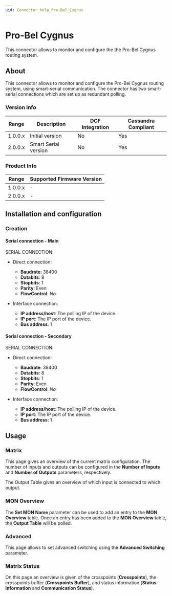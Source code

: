 ```yaml
---
uid: Connector_help_Pro-Bel_Cygnus
---
```


# Pro-Bel Cygnus

This connector allows to monitor and configure the the Pro-Bel Cygnus routing system.

## About

This connector allows to monitor and configure the Pro-Bel Cygnus routing system, using smart-serial communication. The connector has two smart-serial connections which are set up as redundant polling.

### Version Info

| Range     | Description          | DCF Integration     | Cassandra Compliant     |
|------------------|----------------------|---------------------|-------------------------|
| 1.0.0.x          | Initial version      | No                  | Yes                     |
| 2.0.0.x          | Smart Serial version | No                  | Yes                     |

### Product Info

| Range | Supported Firmware Version |
|------------------|-----------------------------|
| 1.0.0.x          | -                           |
| 2.0.0.x          | -                           |

## Installation and configuration

### Creation

#### Serial connection - Main

SERIAL CONNECTION:

- Direct connection:

  - **Baudrate**: 38400
  - **Databits**: 8
  - **Stopbits**: 1
  - **Parity**: Even
  - **FlowControl**: *No*

- Interface connection:

  - **IP address/host**: The polling IP of the device.
  - **IP port**: The IP port of the device.
  - **Bus address**: 1

#### Serial connection - Secondary

SERIAL CONNECTION:

- Direct connection:

  - **Baudrate**: 38400
  - **Databits**: 8
  - **Stopbits**: 1
  - **Parity**: Even
  - **FlowControl**: *No*

- Interface connection:

  - **IP address/host**: The polling IP of the device.
  - **IP port**: The IP port of the device.
  - **Bus address**: 1

## Usage

### Matrix

This page gives an overview of the current matrix configuration. The number of inputs and outputs can be configured in the **Number of Inputs** and **Number of Outputs** parameters, respectively.

The Output Table gives an overview of which input is connected to which output.

### MON Overview

The **Set MON Name** parameter can be used to add an entry to the **MON Overview** table. Once an entry has been added to the **MON Overview** table, the **Output Table** will be polled.

### Advanced

This page allows to set advanced switching using the **Advanced Switching** parameter.

### Matrix Status

On this page an overview is given of the crosspoints (**Crosspoints**), the crosspoints buffer (**Crosspoints Buffer**), and status information (**Status Information** and **Communication Status**).
